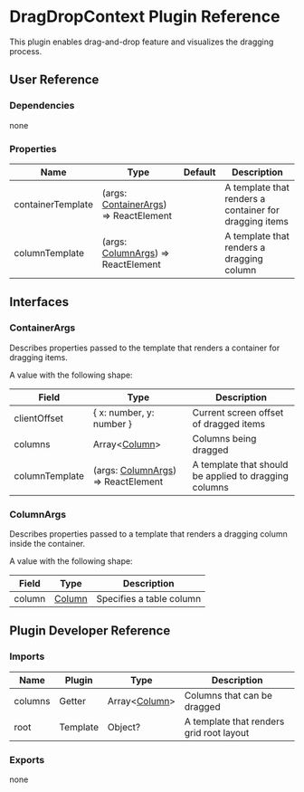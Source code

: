 # DragDropContext Plugin Reference

This plugin enables drag-and-drop feature and visualizes the dragging process.

## User Reference

### Dependencies

none

### Properties

Name | Type | Default | Description
-----|------|---------|------------
containerTemplate | (args: [ContainerArgs](#container-args)) => ReactElement | | A template that renders a container for dragging items
columnTemplate | (args: [ColumnArgs](#column-args)) => ReactElement | | A template that renders a dragging column

## Interfaces

### <a name="container-args"></a>ContainerArgs

Describes properties passed to the template that renders a container for dragging items.

A value with the following shape:

Field | Type | Description
------|------|------------
clientOffset | { x: number, y: number } | Current screen offset of dragged items
columns | Array&lt;[Column](grid.md#column)&gt; | Columns being dragged
columnTemplate | (args: [ColumnArgs](#column-args)) => ReactElement | A template that should be applied to dragging columns

### <a name="column-args"></a>ColumnArgs

Describes properties passed to a template that renders a dragging column inside the container.

A value with the following shape:

Field | Type | Description
------|------|------------
column | [Column](grid.md#column) | Specifies a table column

## Plugin Developer Reference

### Imports

Name | Plugin | Type | Description
-----|--------|------|------------
columns | Getter | Array&lt;[Column](grid.md#column)&gt; | Columns that can be dragged
root | Template | Object? | A template that renders grid root layout

### Exports

none
